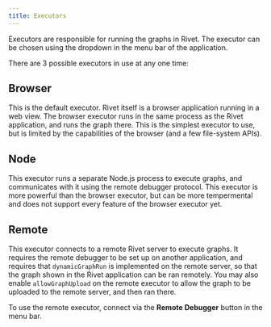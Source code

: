 ```yaml
---
title: Executors
---
```


Executors are responsible for running the graphs in Rivet. The executor can be chosen using the dropdown in the menu bar of the application.

There are 3 possible executors in use at any one time:

## Browser

This is the default executor. Rivet itself is a browser application running in a web view. The browser executor runs in the same process as the Rivet application, and runs the graph there. This is the simplest executor to use, but is limited by the capabilities of the browser (and a few file-system APIs).

## Node

This executor runs a separate Node.js process to execute graphs, and communicates with it using the remote debugger protocol. This executor is more powerful than the browser executor, but can be more tempermental and does not support every feature of the browser executor yet.

## Remote

This executor connects to a remote Rivet server to execute graphs. It requires the remote debugger to be set up on another application, and requires that `dynamicGraphRun` is implemented on the remote server, so that the graph shown in the Rivet application can be ran remotely. You may also enable `allowGraphUpload` on the remote executor to allow the graph to be uploaded to the remote server, and then ran there.

To use the remote executor, connect via the **Remote Debugger** button in the menu bar.
